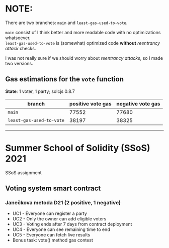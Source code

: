 # NOTE:

There are two branches: `main` and `least-gas-used-to-vote`.

`main` consist of I think better and more readable code with no optimizations whatsoever.  
`least-gas-used-to-vote` is (somewhat) optimized code **without** _reentrancy attack_ checks.  

I was not really sure if we should worry about _reentrancy attacks_, so I made two versions.

## Gas estimations for the `vote` function

**State**: 1 voter, 1 party; solcjs 0.8.7

branch | positive vote gas | negative vote gas
-------|-------------------|-------------------
`main` | 77552 | 77680
`least-gas-used-to-vote` | 38197 | 38325


---

# Summer School of Solidity (SSoS) 2021

SSoS assignment

## Voting system smart contract
### Janečkova metoda D21 (2 positive, 1 negative)
- UC1 - Everyone can register a party
- UC2 - Only the owner can add eligible voters
- UC3 - Voting ends after 7 days from contract deployment 
- UC4 - Everyone can see remaining time to end
- UC5 - Everyone can fetch live results
- Bonus task: vote() method gas contest
